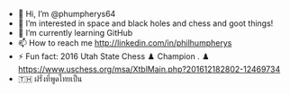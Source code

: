 - 👋 Hi, I’m @phumpherys64
- 👀 I’m interested in space and black holes and chess and goot things!
- 🌱 I’m currently learning GitHub
- 📫 How to reach me http://linkedin.com/in/philhumpherys
- ⚡ Fun fact: 2016 Utah State Chess ♟️ Champion
 . ♟️ https://www.uschess.org/msa/XtblMain.php?201612182802-12469734
- 🇹🇭 ฝรั่งที่พูดไทยเป็น
